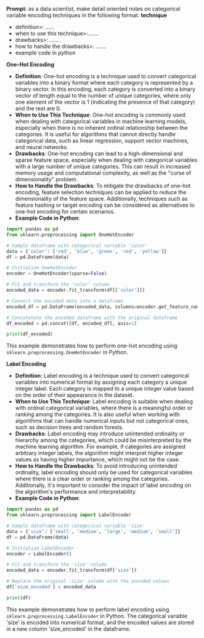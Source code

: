 **Prompt**: as a data scientist, make detail oriented notes on categorical variable encoding techniques in the following format. 
**technique**
- definition>: ...... 
- when to use this technique>:....... 
- drawbacks>: ....... 
- how to handle the drawbacks>: ....... 
- example code in python

**One-Hot Encoding**
- **Definition**: One-hot encoding is a technique used to convert categorical variables into a binary format where each category is represented by a binary vector. In this encoding, each category is converted into a binary vector of length equal to the number of unique categories, where only one element of the vector is 1 (indicating the presence of that category) and the rest are 0.
- **When to Use This Technique**: One-hot encoding is commonly used when dealing with categorical variables in machine learning models, especially when there is no inherent ordinal relationship between the categories. It is useful for algorithms that cannot directly handle categorical data, such as linear regression, support vector machines, and neural networks.
- **Drawbacks**: One-hot encoding can lead to a high-dimensional and sparse feature space, especially when dealing with categorical variables with a large number of unique categories. This can result in increased memory usage and computational complexity, as well as the "curse of dimensionality" problem.
- **How to Handle the Drawbacks**: To mitigate the drawbacks of one-hot encoding, feature selection techniques can be applied to reduce the dimensionality of the feature space. Additionally, techniques such as feature hashing or target encoding can be considered as alternatives to one-hot encoding for certain scenarios.
- **Example Code in Python**:
```python
import pandas as pd
from sklearn.preprocessing import OneHotEncoder

# Sample dataframe with categorical variable 'color'
data = {'color': ['red', 'blue', 'green', 'red', 'yellow']}
df = pd.DataFrame(data)

# Initialize OneHotEncoder
encoder = OneHotEncoder(sparse=False)

# Fit and transform the 'color' column
encoded_data = encoder.fit_transform(df[['color']])

# Convert the encoded data into a dataframe
encoded_df = pd.DataFrame(encoded_data, columns=encoder.get_feature_names_out(['color']))

# Concatenate the encoded dataframe with the original dataframe
df_encoded = pd.concat([df, encoded_df], axis=1)

print(df_encoded)
```

This example demonstrates how to perform one-hot encoding using `sklearn.preprocessing.OneHotEncoder` in Python.


**Label Encoding**
- **Definition**: Label encoding is a technique used to convert categorical variables into numerical format by assigning each category a unique integer label. Each category is mapped to a unique integer value based on the order of their appearance in the dataset.
- **When to Use This Technique**: Label encoding is suitable when dealing with ordinal categorical variables, where there is a meaningful order or ranking among the categories. It is also useful when working with algorithms that can handle numerical inputs but not categorical ones, such as decision trees and random forests.
- **Drawbacks**: Label encoding may introduce unintended ordinality or hierarchy among the categories, which could be misinterpreted by the machine learning algorithm. For example, if categories are assigned arbitrary integer labels, the algorithm might interpret higher integer values as having higher importance, which might not be the case.
- **How to Handle the Drawbacks**: To avoid introducing unintended ordinality, label encoding should only be used for categorical variables where there is a clear order or ranking among the categories. Additionally, it's important to consider the impact of label encoding on the algorithm's performance and interpretability.
- **Example Code in Python**:
```python
import pandas as pd
from sklearn.preprocessing import LabelEncoder

# Sample dataframe with categorical variable 'size'
data = {'size': ['small', 'medium', 'large', 'medium', 'small']}
df = pd.DataFrame(data)

# Initialize LabelEncoder
encoder = LabelEncoder()

# Fit and transform the 'size' column
encoded_data = encoder.fit_transform(df['size'])

# Replace the original 'size' column with the encoded values
df['size_encoded'] = encoded_data

print(df)
```
This example demonstrates how to perform label encoding using `sklearn.preprocessing.LabelEncoder` in Python. The categorical variable 'size' is encoded into numerical format, and the encoded values are stored in a new column 'size_encoded' in the dataframe.
